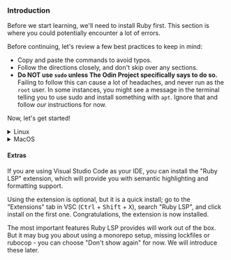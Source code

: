<!-- TODO: Revisit lesson/heading structure to remove need to disable rules -->
<!-- markdownlint-disable MD024 TOP004 -->

### Introduction

Before we start learning, we'll need to install Ruby first. This section is where you could potentially encounter a lot of errors.

Before continuing, let's review a few best practices to keep in mind:

- Copy and paste the commands to avoid typos.
- Follow the directions closely, and don't skip over any sections.
- **Do NOT use `sudo` unless The Odin Project specifically says to do so.** Failing to follow this can cause a lot of headaches, and never run as the `root` user. In some instances, you might see a message in the terminal telling you to use sudo and install something with `apt`. Ignore that and follow *our* instructions for now.

Now, let's get started!

<details markdown="block">

<summary class="dropDown-header">Linux

</summary>

### Step 1: Install updates, packages and libraries

Before we can install Ruby, we need to install some base packages.

#### Step 1.1: Open the terminal

We'll use the terminal to install all of the programs.

If you're using Ubuntu or Xubuntu, press <kbd>Ctrl</kbd> + <kbd>Alt</kbd> + <kbd>T</kbd> to open the terminal. (This may work in other Linux distributions; you'll have to try!)

**Quick tip:** In Linux, you can copy from the terminal with <kbd>Ctrl</kbd> + <kbd>Shift</kbd> + <kbd>C</kbd> and paste with <kbd>Ctrl</kbd> + <kbd>Shift</kbd> + <kbd>V</kbd>.

#### Step 1.2: Update Linux

The rest of the installation will take place inside the terminal window.

First, we need to make sure your Linux distribution is up to date. Run these commands one by one. Because these commands use `sudo`, you will have to enter your password in order for them to run. When typing your password, you may not get any visual feedback, but rest assured that your password is being entered. Once you're done typing your password, press <kbd>Enter</kbd>.

```bash
sudo apt update
sudo apt upgrade
```

When it prompts you, press <kbd>Y</kbd> and then <kbd>Enter</kbd>.

#### Step 1.3: Install packages and libraries

Next, you need to install some required packages that do not come preinstalled. Be sure to copy and paste this command.

```bash
sudo apt install gcc make libssl-dev libreadline-dev zlib1g-dev libsqlite3-dev libyaml-dev
```

When it prompts you, press <kbd>Y</kbd> and then <kbd>Enter</kbd>. You may or may not have to type your password after pressing <kbd>Enter</kbd>.

### Step 2: Install Ruby

Now you're ready to install Ruby. We're going to use a tool called `rbenv`, which makes it easy to install and manage Ruby versions.

#### Step 2.1: Install rbenv

First, you need to clone the rbenv repository.

```bash
git clone https://github.com/rbenv/rbenv.git ~/.rbenv
```

Next command takes care of setting rbenv.

```bash
rbenv init
```

Next, you need to install `ruby-build` to help compile the Ruby binaries. Run these commands in the terminal to create a directory for the ruby-build plugin and then download it to the proper directory.

```bash
mkdir -p "$(rbenv root)"/plugins
git clone https://github.com/rbenv/ruby-build.git "$(rbenv root)"/plugins/ruby-build
```

Finally, run

```bash
rbenv -v
```

 from your terminal to verify that `rbenv` has been installed correctly. You should get an output with a version number **similar** to this:

```bash
rbenv 1.2.0-14-gc6cc0a1
```

If you do not get a version number at all (anything not starting with `rbenv 1...`), please ask for help in [our Discord server](https://discordapp.com/channels/505093832157691914/505093832157691916).

#### Step 2.2: Install Ruby

It's finally time to install Ruby using `rbenv`!

Inside the terminal, run this command:

```bash
rbenv install 3.3.4 --verbose
```

This command will take 10-15 minutes to complete. The `--verbose` flag will show you what's going on so you can be sure it hasn't gotten stuck. While it installs, take this time to watch [funny jumping goats video](https://youtu.be/X2CYWg9-2N0) or to get a glass of water.

You may get this error message:

```bash
ruby-build: definition not found: x.x.x

See all available versions with `rbenv install --list'.

If the version you need is missing, try upgrading ruby-build:

  git -C /home/itorja/.rbenv/plugins/ruby-build pull
```

If so, we run the suggested command:

```bash
git -C "$(rbenv root)"/plugins/ruby-build pull
```

Once Ruby is installed, you need to tell rbenv which version to use by default. Inside the terminal, type:

```bash
rbenv global 3.3.4
```

Then,

```bash
ruby -v
```

The above command should return something similar to this:

```bash
ruby 3.3.4pxx (20xx-xx-xx revision xxxxx) [x86_64-linux]
```

where x represents the version available at the time you installed Ruby.

Well done! Pat yourself on the back! The hard part is done, and it's time to move on to the next lesson!

</details>

<details markdown="block">

<summary class="dropDown-header">MacOS

</summary>

### Step 1: Install packages and libraries

Before we can install Ruby, we need to install some base packages. We will use the terminal to install all of the programs.

#### Step 1.1: Open the terminal

In your Applications folder, find "Utilities" and double click "Terminal". Alternatively, using Spotlight (<kbd>Cmd</kbd> + <kbd>Space</kbd>) or Launchpad, type "Terminal".

The rest of the instructions are done inside this terminal window and if you followed all the Foundations instructions, you should have already completed step 1.2 and 1.3.

#### Step 1.2: Install Xcode

First, you need to install Xcode, which is a program provided by Apple for programming. Xcode will install many programs that are needed for Ruby and Git and should take 10-15 minutes to install.

Type `xcode-select --install` in your terminal and press <kbd>Enter</kbd>. You may need to click "Install" when prompted.

#### Step 1.3: Install Homebrew

The next program you need to install is [Homebrew](https://brew.sh/), which makes it easy to install other programs you'll need. From inside the terminal, type the following:

```bash
/bin/bash -c "$(curl -fsSL https://raw.githubusercontent.com/Homebrew/install/HEAD/install.sh)"
```

You will be prompted to enter your password. When typing your password, you may not get any visual feedback, but rest assured that your password is being entered. Once you're done typing your password, press <kbd>Enter</kbd>.

Congratulations! You've installed the prerequisites!

### Step 2: Install Ruby

Now you're ready to install Ruby. We're going to use a tool called `rbenv`, which makes it easy to manage Ruby versions.

#### Step 2.1: Install ruby-build

First, let's install `ruby-build`:

```bash
brew install ruby-build
```

`ruby-build` will make it possible to install our Ruby version of choice.

#### Step 2.2: Install rbenv

To install `rbenv`, run the following in your terminal:

```bash
brew install rbenv
```

Then, run this command:

```bash
rbenv init
```

At this point, open a new termianl tab, so changes take effect.

To confirm that everything went as it should, open a new terminal tab and run:

```bash
rbenv -v
```

You should get an output with a version number **similar** to this:

```bash
rbenv 1.2.0-14-gc6cc0a1
```

If you do not get a version number at all (anything not starting with `rbenv 1...`), please ask for help in [our Discord server](https://discordapp.com/channels/505093832157691914/505093832157691916).

#### Step 2.3: Install Ruby

We can now (finally) install Ruby! Our curriculum currently uses version 3.3.4, which will allow you to complete this path's materials and content without error. We upgrade the material to accommodate newer versions as necessary. Without further ado, let's get going!

First, let's upgrade `ruby-build`:

```bash
brew upgrade ruby-build
```

Now we're ready to install our desired version of Ruby:

```bash
rbenv install 3.3.4 --verbose
```

This command will take 10-15 minutes to complete. The `--verbose` flag will show you what's going on so you can be sure it hasn't gotten stuck. While it installs, take this time to watch [funny jumping goats video](https://www.youtube.com/watch?v=X2CYWg9-2N0) or to get a glass of water.

Once Ruby is installed, you need to tell rbenv which version to use by default. Inside the terminal, type:

```bash
rbenv global 3.3.4
```

You can double check that this worked by typing `ruby -v` and checking that the output says version 3.3.4:

```bash
ruby -v
ruby 3.3.4pxx (20xx-xx-xx revision xxxxx) [x86_64-darwin18]
```

If you don't see the output above, close and reopen the terminal window and then run the command again.

Well done! Pat yourself on the back! The hard part is done, and it's time to move on to the next lesson!

</details>

#### Extras

If you are using Visual Studio Code as your IDE, you can install the "Ruby LSP" extension, which will provide you with semantic highlighting and formatting support.

Using the extension is optional, but it is a quick install; go to the "Extensions" tab in VSC (<kbd>Ctrl</kbd> + <kbd>Shift</kbd> + <kbd>X</kbd>), search "Ruby LSP", and click install on the first one. Congratulations, the extension is now installed.

The most important features Ruby LSP provides will work out of the box. But it may bug you about using a monorepo setup, missing lockfiles or rubocop - you can choose "Don't show again" for now. We will introduce these later.
